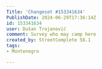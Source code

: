 ```yaml
---
Title: 'Changeset #153341634'
PublishDate: 2024-06-29T17:36:14Z
id: 153341634
user: Dušan Trojanović
comment: Survey who may camp here
created_by: StreetComplete 58.1
tags:
- Montenegro

---
```

